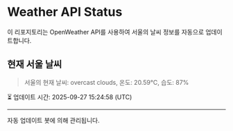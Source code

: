 
# Weather API Status

이 리포지토리는 OpenWeather API를 사용하여 서울의 날씨 정보를 자동으로 업데이트합니다.

## 현재 서울 날씨
> 서울의 현재 날씨: overcast clouds, 온도: 20.59°C, 습도: 87%

⏳ 업데이트 시간: 2025-09-27 15:24:58 (UTC)

---
자동 업데이트 봇에 의해 관리됩니다.
